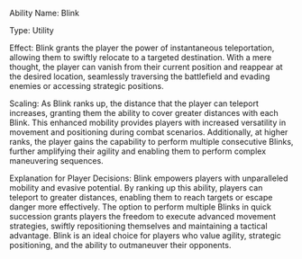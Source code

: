 Ability Name: Blink

Type: Utility

Effect: Blink grants the player the power of instantaneous teleportation, allowing them to swiftly relocate to a targeted destination. With a mere thought, the player can vanish from their current position and reappear at the desired location, seamlessly traversing the battlefield and evading enemies or accessing strategic positions.

Scaling: As Blink ranks up, the distance that the player can teleport increases, granting them the ability to cover greater distances with each Blink. This enhanced mobility provides players with increased versatility in movement and positioning during combat scenarios. Additionally, at higher ranks, the player gains the capability to perform multiple consecutive Blinks, further amplifying their agility and enabling them to perform complex maneuvering sequences.

Explanation for Player Decisions: Blink empowers players with unparalleled mobility and evasive potential. By ranking up this ability, players can teleport to greater distances, enabling them to reach targets or escape danger more effectively. The option to perform multiple Blinks in quick succession grants players the freedom to execute advanced movement strategies, swiftly repositioning themselves and maintaining a tactical advantage. Blink is an ideal choice for players who value agility, strategic positioning, and the ability to outmaneuver their opponents.